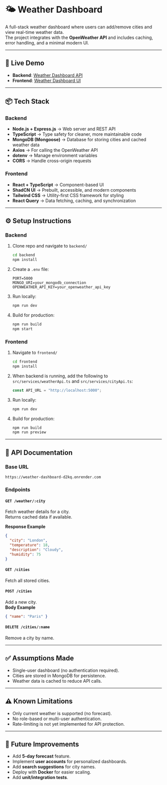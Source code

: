 # 🌤️ Weather Dashboard

A full-stack weather dashboard where users can add/remove cities and view real-time weather data.  
The project integrates with the **OpenWeather API** and includes caching, error handling, and a minimal modern UI.

---

## 🚀 Live Demo

- **Backend**: [Weather Dashboard API](https://weather-dashboard-d2kq.onrender.com)  
- **Frontend**: [Weather Dashboard UI](https://weather-dashboard-1-1l6m.onrender.com/)

---

## 📦 Tech Stack

### **Backend**
- **Node.js + Express.js** → Web server and REST API  
- **TypeScript** → Type safety for cleaner, more maintainable code  
- **MongoDB (Mongoose)** → Database for storing cities and cached weather data  
- **Axios** → For calling the OpenWeather API  
- **dotenv** → Manage environment variables  
- **CORS** → Handle cross-origin requests

### **Frontend**
- **React + TypeScript** → Component-based UI  
- **ShadCN UI** → Prebuilt, accessible, and modern components  
- **Tailwind CSS** → Utility-first CSS framework for styling  
- **React Query** → Data fetching, caching, and synchronization  

---

## ⚙️ Setup Instructions

### **Backend**
1. Clone repo and navigate to `backend/`
   ```bash
   cd backend
   npm install
   ```
2. Create a `.env` file:
   ```env
   PORT=5000
   MONGO_URI=your_mongodb_connection
   OPENWEATHER_API_KEY=your_openweather_api_key
   ```
3. Run locally:
   ```bash
   npm run dev
   ```
4. Build for production:
   ```bash
   npm run build
   npm start
   ```

### **Frontend**
1. Navigate to `frontend/`
   ```bash
   cd frontend
   npm install
   ```
2. When backend is running, add the following to `src/services/weatherApi.ts` and `src/services/cityApi.ts`:
   ```typescript
   const API_URL = "http://localhost:5000";
   ```
3. Run locally:
   ```bash
   npm run dev
   ```
4. Build for production:
   ```bash
   npm run build
   npm run preview
   ```

---

## 📖 API Documentation

### **Base URL**
```
https://weather-dashboard-d2kq.onrender.com
```

### **Endpoints**

#### `GET /weather/:city`
Fetch weather details for a city.  
Returns cached data if available.

**Response Example**
```json
{
  "city": "London",
  "temperature": 18,
  "description": "Cloudy",
  "humidity": 75
}
```

#### `GET /cities`
Fetch all stored cities.

#### `POST /cities`
Add a new city.  
**Body Example**
```json
{ "name": "Paris" }
```

#### `DELETE /cities/:name`
Remove a city by name.

---

## ✅ Assumptions Made
- Single-user dashboard (no authentication required).  
- Cities are stored in MongoDB for persistence.  
- Weather data is cached to reduce API calls.  

---

## ⚠️ Known Limitations
- Only current weather is supported (no forecast).  
- No role-based or multi-user authentication.  
- Rate-limiting is not yet implemented for API protection.  

---

## 🌱 Future Improvements
- Add **5-day forecast** feature.  
- Implement **user accounts** for personalized dashboards.  
- Add **search suggestions** for city names.  
- Deploy with **Docker** for easier scaling.  
- Add **unit/integration tests**.  
